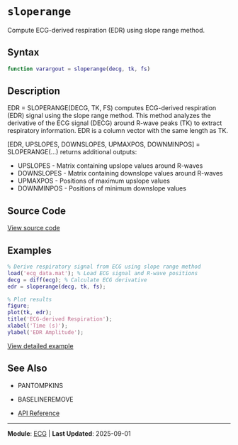 # `sloperange`

Compute ECG-derived respiration (EDR) using slope range method.

## Syntax

```matlab
function varargout = sloperange(decg, tk, fs)
```

## Description

EDR = SLOPERANGE(DECG, TK, FS) computes ECG-derived respiration (EDR) signal using the slope range method. This method analyzes the derivative of the ECG signal (DECG) around R-wave peaks (TK) to extract respiratory information. EDR is a column vector with the same length as TK.

[EDR, UPSLOPES, DOWNSLOPES, UPMAXPOS, DOWNMINPOS] = SLOPERANGE(...) returns
additional outputs:
- UPSLOPES   - Matrix containing upslope values around R-waves
- DOWNSLOPES - Matrix containing downslope values around R-waves
- UPMAXPOS   - Positions of maximum upslope values
- DOWNMINPOS - Positions of minimum downslope values

## Source Code

[View source code](https://github.com/BSICoS/biosigmat/tree/main/src/ecg/sloperange.m)

## Examples

```matlab
% Derive respiratory signal from ECG using slope range method
load('ecg_data.mat'); % Load ECG signal and R-wave positions
decg = diff(ecg); % Calculate ECG derivative
edr = sloperange(decg, tk, fs);

% Plot results
figure;
plot(tk, edr);
title('ECG-derived Respiration');
xlabel('Time (s)');
ylabel('EDR Amplitude');
```

[View detailed example](https://github.com/BSICoS/biosigmat/tree/main/examples/ecg/sloperangeExample.m)

## See Also

- PANTOMPKINS
- BASELINEREMOVE

- [API Reference](../index.md)

---

**Module**: [ECG](index.md) | **Last Updated**: 2025-09-01
